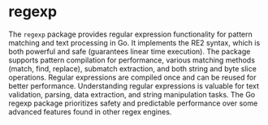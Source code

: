 # regexp

The `regexp` package provides regular expression functionality for pattern matching and text processing in Go. It implements the RE2 syntax, which is both powerful and safe (guarantees linear time execution). The package supports pattern compilation for performance, various matching methods (match, find, replace), submatch extraction, and both string and byte slice operations. Regular expressions are compiled once and can be reused for better performance. Understanding regular expressions is valuable for text validation, parsing, data extraction, and string manipulation tasks. The Go regexp package prioritizes safety and predictable performance over some advanced features found in other regex engines.